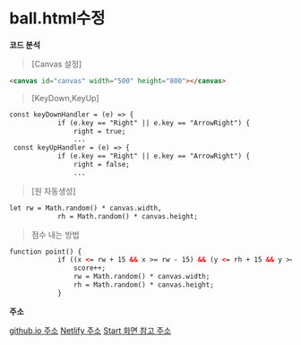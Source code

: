 ball.html수정
===============

**코드 분석**

> [Canvas 설정]
```html
<canvas id="canvas" width="500" height="800"></canvas>
```
> [KeyDown,KeyUp]
```html
const keyDownHandler = (e) => {
            if (e.key == "Right" || e.key == "ArrowRight") {
                right = true;
                ...
 const keyUpHandler = (e) => {
            if (e.key == "Right" || e.key == "ArrowRight") {
                right = false;
                ...
```
> [원 자동생성]
```html
let rw = Math.random() * canvas.width,
            rh = Math.random() * canvas.height;
```
> 점수 내는 방법
```html
function point() {
            if ((x <= rw + 15 && x >= rw - 15) && (y <= rh + 15 && y >= rh - 15)) {
                score++;
                rw = Math.random() * canvas.width;
                rh = Math.random() * canvas.height;
            }
```

**주소**

[github.io 주소](https://github.com/JihyeonAn/game/tree/main/1115)
[Netlify 주소](https://app.netlify.com/sites/rad-otter-c95b29/overview)
[Start 화면 참고 주소](https://dw3232.tistory.com/31)
